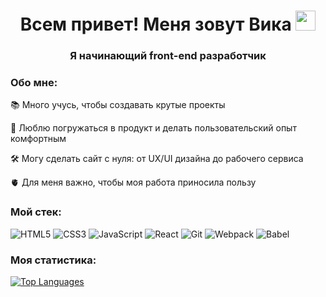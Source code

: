 <h1 align="center">Всем привет! Меня зовут Вика
<img src="https://github.com/blackcater/blackcater/raw/main/images/Hi.gif" height="32"/></h1>
<h3 align="center">Я начинающий front-end разработчик</h3>

### Обо мне: 

:books: Много учусь, чтобы создавать крутые проекты

:raised_hands: Люблю погружаться в продукт и делать пользовательский опыт комфортным

:hammer_and_wrench: Могу сделать сайт с нуля: от UX/UI дизайна до рабочего сервиса

:anatomical_heart: Для меня важно, чтобы моя работа приносила пользу 

### Мой стек: 

![HTML5](https://img.shields.io/badge/html5-%23E34F26.svg?style=for-the-badge&logo=html5&logoColor=white) ![CSS3](https://img.shields.io/badge/css3-%231572B6.svg?style=for-the-badge&logo=css3&logoColor=white) ![JavaScript](https://img.shields.io/badge/javascript-%23323330.svg?style=for-the-badge&logo=javascript&logoColor=%23F7DF1E) ![React](https://img.shields.io/badge/react-%2320232a.svg?style=for-the-badge&logo=react&logoColor=%2361DAFB) ![Git](https://img.shields.io/badge/git-%23F05033.svg?style=for-the-badge&logo=git&logoColor=white) ![Webpack](https://img.shields.io/badge/webpack-%238DD6F9.svg?style=for-the-badge&logo=webpack&logoColor=black) ![Babel](https://img.shields.io/badge/Babel-F9DC3e?style=for-the-badge&logo=babel&logoColor=black)

### Моя статистика: 

[![Top Languages](https://github-readme-stats.vercel.app/api/top-langs/?username=victoriasmi&layout=compact)](https://github.com/victoriasmi/github-readme-stats)
